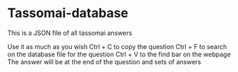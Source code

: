 # Tassomai-database
This is a JSON file of all tassomai answers

Use it as much as you wish
Ctrl + C to copy the question
Ctrl + F to search on the database file for the question
Ctrl + V to the find bar on the webpage
The answer will be at the end of the question and sets of answers
